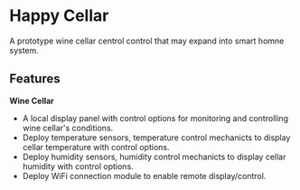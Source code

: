 # Happy Cellar

A prototype wine cellar centrol control that may expand into smart homne system.

## Features
**Wine Cellar**
* A local display panel with control options for monitoring and controlling wine cellar's conditions.
* Deploy temperature sensors, temperature control mechanicts to display cellar temperature with control options.
* Deploy humidity sensors, humidity control mechanicts to display cellar humidity with control options.
* Deploy WiFi connection module to enable remote display/control.
